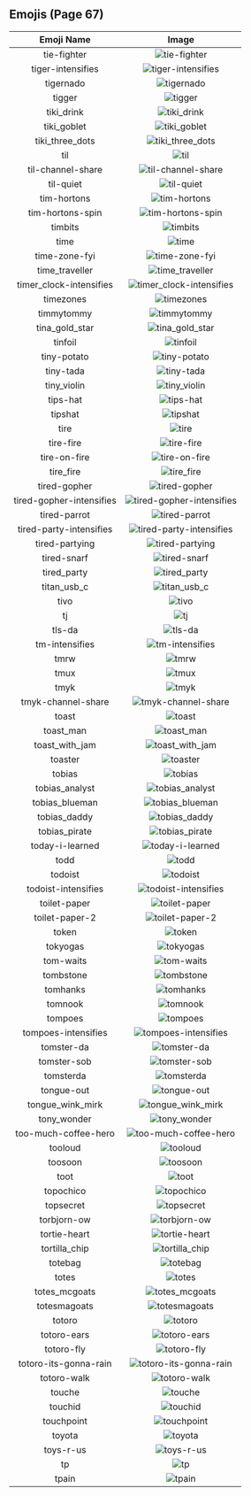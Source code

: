 
  ## Emojis (Page 67)
  |Emoji Name|Image|
  | :-: | :-: |
  |tie-fighter| ![tie-fighter](/output/tie-fighter.png)|
  |tiger-intensifies| ![tiger-intensifies](/output/tiger-intensifies.gif)|
  |tigernado| ![tigernado](/output/tigernado.jpg)|
  |tigger| ![tigger](/output/tigger)|
  |tiki_drink| ![tiki_drink](/output/tiki_drink.png)|
  |tiki_goblet| ![tiki_goblet](/output/tiki_goblet.png)|
  |tiki_three_dots| ![tiki_three_dots](/output/tiki_three_dots.png)|
  |til| ![til](/output/til)|
  |til-channel-share| ![til-channel-share](/output/til-channel-share.png)|
  |til-quiet| ![til-quiet](/output/til-quiet.png)|
  |tim-hortons| ![tim-hortons](/output/tim-hortons.gif)|
  |tim-hortons-spin| ![tim-hortons-spin](/output/tim-hortons-spin.gif)|
  |timbits| ![timbits](/output/timbits.png)|
  |time| ![time](/output/time.jpg)|
  |time-zone-fyi| ![time-zone-fyi](/output/time-zone-fyi.png)|
  |time_traveller| ![time_traveller](/output/time_traveller.png)|
  |timer_clock-intensifies| ![timer_clock-intensifies](/output/timer_clock-intensifies.gif)|
  |timezones| ![timezones](/output/timezones.jpg)|
  |timmytommy| ![timmytommy](/output/timmytommy.png)|
  |tina_gold_star| ![tina_gold_star](/output/tina_gold_star.gif)|
  |tinfoil| ![tinfoil](/output/tinfoil.gif)|
  |tiny-potato| ![tiny-potato](/output/tiny-potato.jpg)|
  |tiny-tada| ![tiny-tada](/output/tiny-tada.png)|
  |tiny_violin| ![tiny_violin](/output/tiny_violin.png)|
  |tips-hat| ![tips-hat](/output/tips-hat.gif)|
  |tipshat| ![tipshat](/output/tipshat.gif)|
  |tire| ![tire](/output/tire.png)|
  |tire-fire| ![tire-fire](/output/tire-fire)|
  |tire-on-fire| ![tire-on-fire](/output/tire-on-fire.gif)|
  |tire_fire| ![tire_fire](/output/tire_fire.jpg)|
  |tired-gopher| ![tired-gopher](/output/tired-gopher.png)|
  |tired-gopher-intensifies| ![tired-gopher-intensifies](/output/tired-gopher-intensifies.gif)|
  |tired-parrot| ![tired-parrot](/output/tired-parrot)|
  |tired-party-intensifies| ![tired-party-intensifies](/output/tired-party-intensifies.gif)|
  |tired-partying| ![tired-partying](/output/tired-partying.png)|
  |tired-snarf| ![tired-snarf](/output/tired-snarf.png)|
  |tired_party| ![tired_party](/output/tired_party.gif)|
  |titan_usb_c| ![titan_usb_c](/output/titan_usb_c.png)|
  |tivo| ![tivo](/output/tivo.png)|
  |tj| ![tj](/output/tj.png)|
  |tls-da| ![tls-da](/output/tls-da.png)|
  |tm-intensifies| ![tm-intensifies](/output/tm-intensifies.gif)|
  |tmrw| ![tmrw](/output/tmrw.jpg)|
  |tmux| ![tmux](/output/tmux.png)|
  |tmyk| ![tmyk](/output/tmyk.gif)|
  |tmyk-channel-share| ![tmyk-channel-share](/output/tmyk-channel-share.gif)|
  |toast| ![toast](/output/toast.png)|
  |toast_man| ![toast_man](/output/toast_man.png)|
  |toast_with_jam| ![toast_with_jam](/output/toast_with_jam.png)|
  |toaster| ![toaster](/output/toaster.png)|
  |tobias| ![tobias](/output/tobias.png)|
  |tobias_analyst| ![tobias_analyst](/output/tobias_analyst.png)|
  |tobias_blueman| ![tobias_blueman](/output/tobias_blueman.png)|
  |tobias_daddy| ![tobias_daddy](/output/tobias_daddy.png)|
  |tobias_pirate| ![tobias_pirate](/output/tobias_pirate.png)|
  |today-i-learned| ![today-i-learned](/output/today-i-learned.png)|
  |todd| ![todd](/output/todd.png)|
  |todoist| ![todoist](/output/todoist.png)|
  |todoist-intensifies| ![todoist-intensifies](/output/todoist-intensifies.gif)|
  |toilet-paper| ![toilet-paper](/output/toilet-paper.png)|
  |toilet-paper-2| ![toilet-paper-2](/output/toilet-paper-2.png)|
  |token| ![token](/output/token.png)|
  |tokyogas| ![tokyogas](/output/tokyogas.png)|
  |tom-waits| ![tom-waits](/output/tom-waits.png)|
  |tombstone| ![tombstone](/output/tombstone.png)|
  |tomhanks| ![tomhanks](/output/tomhanks.png)|
  |tomnook| ![tomnook](/output/tomnook.png)|
  |tompoes| ![tompoes](/output/tompoes.jpg)|
  |tompoes-intensifies| ![tompoes-intensifies](/output/tompoes-intensifies.gif)|
  |tomster-da| ![tomster-da](/output/tomster-da)|
  |tomster-sob| ![tomster-sob](/output/tomster-sob.png)|
  |tomsterda| ![tomsterda](/output/tomsterda.png)|
  |tongue-out| ![tongue-out](/output/tongue-out.gif)|
  |tongue_wink_mirk| ![tongue_wink_mirk](/output/tongue_wink_mirk.png)|
  |tony_wonder| ![tony_wonder](/output/tony_wonder.png)|
  |too-much-coffee-hero| ![too-much-coffee-hero](/output/too-much-coffee-hero.jpg)|
  |tooloud| ![tooloud](/output/tooloud.png)|
  |toosoon| ![toosoon](/output/toosoon.gif)|
  |toot| ![toot](/output/toot.gif)|
  |topochico| ![topochico](/output/topochico.jpg)|
  |topsecret| ![topsecret](/output/topsecret.png)|
  |torbjorn-ow| ![torbjorn-ow](/output/torbjorn-ow.png)|
  |tortie-heart| ![tortie-heart](/output/tortie-heart.png)|
  |tortilla_chip| ![tortilla_chip](/output/tortilla_chip.png)|
  |totebag| ![totebag](/output/totebag.png)|
  |totes| ![totes](/output/totes.jpg)|
  |totes_mcgoats| ![totes_mcgoats](/output/totes_mcgoats.jpg)|
  |totesmagoats| ![totesmagoats](/output/totesmagoats.gif)|
  |totoro| ![totoro](/output/totoro.gif)|
  |totoro-ears| ![totoro-ears](/output/totoro-ears.gif)|
  |totoro-fly| ![totoro-fly](/output/totoro-fly.gif)|
  |totoro-its-gonna-rain| ![totoro-its-gonna-rain](/output/totoro-its-gonna-rain.png)|
  |totoro-walk| ![totoro-walk](/output/totoro-walk.gif)|
  |touche| ![touche](/output/touche.png)|
  |touchid| ![touchid](/output/touchid.png)|
  |touchpoint| ![touchpoint](/output/touchpoint.png)|
  |toyota| ![toyota](/output/toyota.png)|
  |toys-r-us| ![toys-r-us](/output/toys-r-us.png)|
  |tp| ![tp](/output/tp)|
  |tpain| ![tpain](/output/tpain.png)|
  